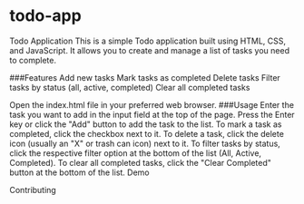 # todo-app
Todo Application
This is a simple Todo application built using HTML, CSS, and JavaScript. It allows you to create and manage a list of tasks you need to complete.

###Features
Add new tasks
Mark tasks as completed
Delete tasks
Filter tasks by status (all, active, completed)
Clear all completed tasks

Open the index.html file in your preferred web browser.
###Usage
Enter the task you want to add in the input field at the top of the page.
Press the Enter key or click the "Add" button to add the task to the list.
To mark a task as completed, click the checkbox next to it.
To delete a task, click the delete icon (usually an "X" or trash can icon) next to it.
To filter tasks by status, click the respective filter option at the bottom of the list (All, Active, Completed).
To clear all completed tasks, click the "Clear Completed" button at the bottom of the list.
Demo


Contributing



